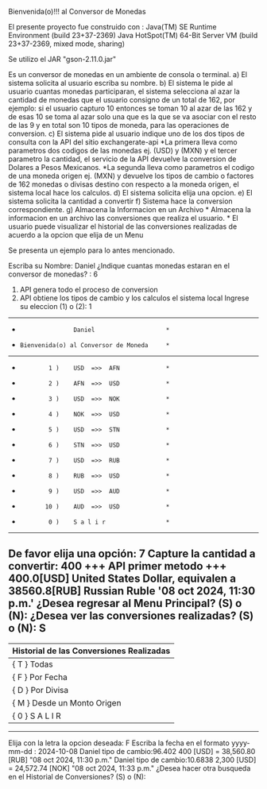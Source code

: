 Bienvenida(o)!!! al Conversor de Monedas

El presente proyecto fue construido con :
Java(TM) SE Runtime Environment (build 23+37-2369)
Java HotSpot(TM) 64-Bit Server VM (build 23+37-2369, mixed mode, sharing)

Se utilizo el JAR "gson-2.11.0.jar"

Es un conversor de monedas en un ambiente de consola o terminal.
a) El sistema solicita al usuario escriba su nombre.
b) El sistema le pide al usuario cuantas monedas participaran, el sistema selecciona al azar la cantidad de monedas
   que el usuario consigno de un total de 162, por ejemplo: si el usuario capturo 10 entonces se toman 10 al azar de las 162
   y de esas 10 se toma al azar solo una que es la que se va asociar con el resto de las 9 y en total son 10 tipos de moneda,
   para las operaciones de conversion.
c) El sistema pide al usuario indique uno de los dos tipos de consulta con la API del sitio exchangerate-api
   *La primera lleva como parametros dos codigos de las monedas ej. (USD) y (MXN) y el tercer parametro la cantidad, 
    el servicio de la API devuelve la conversion de Dolares a Pesos Mexicanos.
   *La segunda lleva como parametros el codigo de una moneda origen ej. (MXN) y devuelve los tipos de cambio o 
    factores de 162 monedas o divisas destino con respecto a la moneda origen, el sistema local hace los calculos.
d) El sistema solicita elija una opcion.
e) El sistema solicita la cantidad a convertir
f) Sistema hace la conversion correspondiente.
g) Almacena la Informacion en un Archivo 
    * Almacena la informacion en un archivo las conversiones que realiza el usuario.
    * El usuario puede visualizar el historial de las conversiones realizadas de acuerdo a la opcion que elija de un Menu

Se presenta un ejemplo para lo antes mencionado.

Escriba su Nombre:  Daniel
¿Indique cuantas monedas estaran en el conversor de monedas? : 6
1. API genera todo el proceso de conversion
2. API obtiene los tipos de cambio y los calculos el sistema local
Ingrese su eleccion (1) o (2): 1

************************************************
*                    Daniel                    *
*     Bienvenida(o) al Conversor de Moneda     *
************************************************
*             1 )    USD  =>>  AFN             *
*             2 )    AFN  =>>  USD             *
*             3 )    USD  =>>  NOK             *
*             4 )    NOK  =>>  USD             *
*             5 )    USD  =>>  STN             *
*             6 )    STN  =>>  USD             *
*             7 )    USD  =>>  RUB             *
*             8 )    RUB  =>>  USD             *
*             9 )    USD  =>>  AUD             *
*            10 )    AUD  =>>  USD             *
*             0 )    S a l i r                 *
************************************************
De favor elija una opción: 7
Capture la cantidad a convertir: 400
					+++ API primer metodo +++
400.0[USD] United States Dollar, equivalen a 38560.8[RUB] Russian Ruble '08 oct 2024, 11:30 p.m.'
¿Desea regresar al Menu Principal? (S) o (N):
 ¿Desea ver las conversiones realizadas? (S) o (N): S
-----------------------------------------------------
|      Historial de las Conversiones Realizadas     |
|---------------------------------------------------|
|           { T }  Todas                            |
|           { F }  Por Fecha                        |
|           { D }  Por Divisa                       |
|           { M }  Desde un Monto Origen            |
|           { 0 }  S A L I R                        |
-----------------------------------------------------
Elija con la letra la opcion deseada: F
Escriba la fecha en el formato yyyy-mm-dd : 2024-10-08
 Daniel		tipo de cambio:96.402     400 [USD] = 38,560.80 [RUB]     "08 oct 2024, 11:30 p.m."
 Daniel		tipo de cambio:10.6838     2,300 [USD] = 24,572.74 [NOK]     "08 oct 2024, 11:33 p.m."
¿Desea hacer otra busqueda en el Historial de Conversiones? (S) o (N):   
